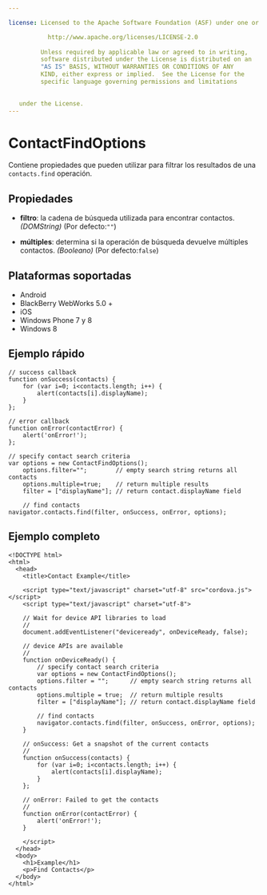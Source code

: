 ```yaml
---

license: Licensed to the Apache Software Foundation (ASF) under one or more contributor license agreements. See the NOTICE file distributed with this work for additional information regarding copyright ownership. The ASF licenses this file to you under the Apache License, Version 2.0 (the "License"); you may not use this file except in compliance with the License. You may obtain a copy of the License at

           http://www.apache.org/licenses/LICENSE-2.0
    
         Unless required by applicable law or agreed to in writing,
         software distributed under the License is distributed on an
         "AS IS" BASIS, WITHOUT WARRANTIES OR CONDITIONS OF ANY
         KIND, either express or implied.  See the License for the
         specific language governing permissions and limitations
    

   under the License.
---
```


# ContactFindOptions

Contiene propiedades que pueden utilizar para filtrar los resultados de una `contacts.find` operación.

## Propiedades

*   **filtro**: la cadena de búsqueda utilizada para encontrar contactos. *(DOMString)* (Por defecto:`""`)

*   **múltiples**: determina si la operación de búsqueda devuelve múltiples contactos. *(Booleano)* (Por defecto:`false`)

## Plataformas soportadas

*   Android
*   BlackBerry WebWorks 5.0 +
*   iOS
*   Windows Phone 7 y 8
*   Windows 8

## Ejemplo rápido

    // success callback
    function onSuccess(contacts) {
        for (var i=0; i<contacts.length; i++) {
            alert(contacts[i].displayName);
        }
    };
    
    // error callback
    function onError(contactError) {
        alert('onError!');
    };
    
    // specify contact search criteria
    var options = new ContactFindOptions();
        options.filter="";        // empty search string returns all contacts
        options.multiple=true;    // return multiple results
        filter = ["displayName"]; // return contact.displayName field
    
        // find contacts
    navigator.contacts.find(filter, onSuccess, onError, options);
    

## Ejemplo completo

    <!DOCTYPE html>
    <html>
      <head>
        <title>Contact Example</title>
    
        <script type="text/javascript" charset="utf-8" src="cordova.js"></script>
        <script type="text/javascript" charset="utf-8">
    
        // Wait for device API libraries to load
        //
        document.addEventListener("deviceready", onDeviceReady, false);
    
        // device APIs are available
        //
        function onDeviceReady() {
            // specify contact search criteria
            var options = new ContactFindOptions();
            options.filter = "";      // empty search string returns all contacts
            options.multiple = true;  // return multiple results
            filter = ["displayName"]; // return contact.displayName field
    
            // find contacts
            navigator.contacts.find(filter, onSuccess, onError, options);
        }
    
        // onSuccess: Get a snapshot of the current contacts
        //
        function onSuccess(contacts) {
            for (var i=0; i<contacts.length; i++) {
                alert(contacts[i].displayName);
            }
        };
    
        // onError: Failed to get the contacts
        //
        function onError(contactError) {
            alert('onError!');
        }
    
        </script>
      </head>
      <body>
        <h1>Example</h1>
        <p>Find Contacts</p>
      </body>
    </html>